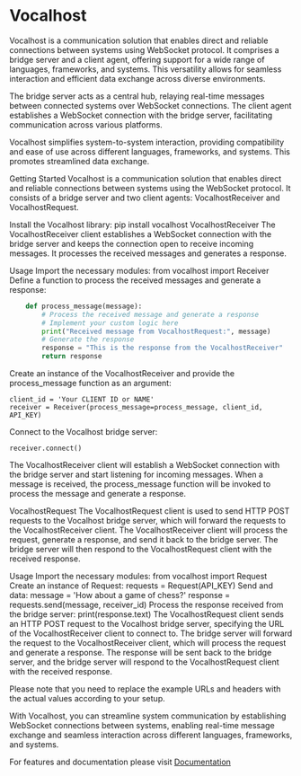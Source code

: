 # Vocalhost

Vocalhost is a communication solution that enables direct and reliable connections between systems using WebSocket protocol. It comprises a bridge server and a client agent, offering support for a wide range of languages, frameworks, and systems. This versatility allows for seamless interaction and efficient data exchange across diverse environments.

The bridge server acts as a central hub, relaying real-time messages between connected systems over WebSocket connections. The client agent establishes a WebSocket connection with the bridge server, facilitating communication across various platforms.

Vocalhost simplifies system-to-system interaction, providing compatibility and ease of use across different languages, frameworks, and systems. This promotes streamlined data exchange.

Getting Started
Vocalhost is a communication solution that enables direct and reliable connections between systems using the WebSocket protocol. It consists of a bridge server and two client agents: VocalhostReceiver and VocalhostRequest.

Install the Vocalhost library:
pip install vocalhost
VocalhostReceiver
The VocalhostReceiver client establishes a WebSocket connection with the bridge server and keeps the connection open to receive incoming messages. It processes the received messages and generates a response.

Usage
Import the necessary modules:
from vocalhost import Receiver
Define a function to process the received messages and generate a response:

```python 
    def process_message(message):
        # Process the received message and generate a response
        # Implement your custom logic here
        print("Received message from VocalhostRequest:", message)
        # Generate the response
        response = "This is the response from the VocalhostReceiver"
        return response
```
Create an instance of the VocalhostReceiver and provide the process_message function as an argument:

    client_id = 'Your CLIENT ID or NAME'
    receiver = Receiver(process_message=process_message, client_id, API_KEY)
    
Connect to the Vocalhost bridge server:

    receiver.connect()
    
The VocalhostReceiver client will establish a WebSocket connection with the bridge server and start listening for incoming messages. When a message is received, the process_message function will be invoked to process the message and generate a response.

VocalhostRequest
The VocalhostRequest client is used to send HTTP POST requests to the Vocalhost bridge server, which will forward the requests to the VocalhostReceiver client. The VocalhostReceiver client will process the request, generate a response, and send it back to the bridge server. The bridge server will then respond to the VocalhostRequest client with the received response.

Usage
Import the necessary modules:
from vocalhost import Request
Create an instance of Request:
requests = Request(API_KEY)
Send and data:
message = 'How about a game of chess?'
response = requests.send(message, receiver_id)
Process the response received from the bridge server:
print(response.text)
The VocalhostRequest client sends an HTTP POST request to the Vocalhost bridge server, specifying the URL of the VocalhostReceiver client to connect to. The bridge server will forward the request to the VocalhostReceiver client, which will process the request and generate a response. The response will be sent back to the bridge server, and the bridge server will respond to the VocalhostRequest client with the received response.

Please note that you need to replace the example URLs and headers with the actual values according to your setup.

With Vocalhost, you can streamline system communication by establishing WebSocket connections between systems, enabling real-time message exchange and seamless interaction across different languages, frameworks, and systems.


For features and documentation please visit [Documentation](https://vocalhost.reiserx.com/) 
